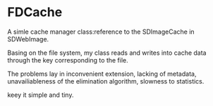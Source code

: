 # FDCache
A simle cache manager class:reference to the SDImageCache in SDWebImage.

Basing on the file system, my class reads and writes into cache data through the key corresponding to the file.

The problems lay in inconvenient extension, lacking of metadata, unavailiableness of the elimination algorithm, slowness to statistics.

keey it simple and tiny.